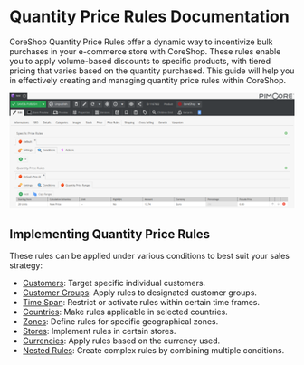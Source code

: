 # Quantity Price Rules Documentation

CoreShop Quantity Price Rules offer a dynamic way to incentivize bulk purchases in your e-commerce store with CoreShop. These rules enable you to apply volume-based discounts to specific products, with tiered pricing that varies based on the quantity purchased. This guide will help you in effectively creating and managing quantity price rules within CoreShop.

![Quantity Price Rules](img/quantity-price-rules.png)

## Implementing Quantity Price Rules

These rules can be applied under various conditions to best suit your sales strategy:

- [Customers](./07_Conditions.md#customers): Target specific individual customers.
- [Customer Groups](./07_Conditions.md#customer-groups): Apply rules to designated customer groups.
- [Time Span](./07_Conditions.md#time-span): Restrict or activate rules within certain time frames.
- [Countries](./07_Conditions.md#countries): Make rules applicable in selected countries.
- [Zones](./07_Conditions.md#zones): Define rules for specific geographical zones.
- [Stores](./07_Conditions.md#stores): Implement rules in certain stores.
- [Currencies](./07_Conditions.md#currencies): Apply rules based on the currency used.
- [Nested Rules](./07_Conditions.md#nested-rules): Create complex rules by combining multiple conditions.

